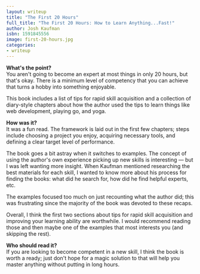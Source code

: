 ```yaml
---
layout: writeup
title: "The First 20 Hours"
full_title: "The First 20 Hours: How to Learn Anything...Fast!"
author: Josh Kaufman
isbn: 1591845556
image: first-20-hours.jpg
categories:
- writeup
---
```


**What's the point?**  
You aren't going to become an expert at most things in only 20 hours, but that's
okay. There is a minimum level of competency that you can achieve that turns a
hobby into something enjoyable.

This book includes a list of tips for rapid skill acquisition and a collection
of diary-style chapters about how the author used the tips to learn things like
web development, playing go, and yoga.

**How was it?**  
It was a fun read. The framework is laid out in the first few chapters; steps
include choosing a project you enjoy, acquiring necessary tools, and defining a 
clear target level of performance.

The book goes a bit astray when it switches to examples. The concept of using the
author's own experience picking up new skills is interesting &mdash; but I was left
wanting more insight. When Kaufman mentioned researching the best materials 
for each skill, I wanted to know more about his process for finding the 
books: what did he search for, how did he find helpful experts, etc.

The examples focused too much on just recounting what the author did; this was
frustrating since the majority of the book was devoted to these recaps.

Overall, I think the first two sections about tips for rapid skill acquisition
and improving your learning ability are worthwhile. I would recommend reading
those and then maybe one of the examples that most interests you (and skipping
the rest).

**Who should read it?**  
If you are looking to become competent in a new skill, I think the book is worth
a ready; just don't hope for a magic solution to that will help you master anything
without putting in long hours.

